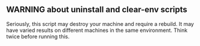 ## WARNING about uninstall and clear-env scripts
Seriously, this script may destroy your machine and require a rebuild. It may have varied results on different machines in the same environment. Think twice before running this.

